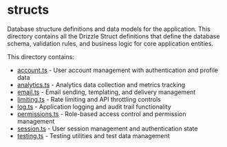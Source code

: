 # structs

Database structure definitions and data models for the application. This directory contains all the Drizzle Struct definitions that define the database schema, validation rules, and business logic for core application entities.

This directory contains:

- [account.ts](src/lib/server/structs/account.ts) - User account management with authentication and profile data
- [analytics.ts](src/lib/server/structs/analytics.ts) - Analytics data collection and metrics tracking
- [email.ts](src/lib/server/structs/email.ts) - Email sending, templating, and delivery management
- [limiting.ts](src/lib/server/structs/limiting.ts) - Rate limiting and API throttling controls
- [log.ts](src/lib/server/structs/log.ts) - Application logging and audit trail functionality
- [permissions.ts](src/lib/server/structs/permissions.ts) - Role-based access control and permission management
- [session.ts](src/lib/server/structs/session.ts) - User session management and authentication state
- [testing.ts](src/lib/server/structs/testing.ts) - Testing utilities and test data management
